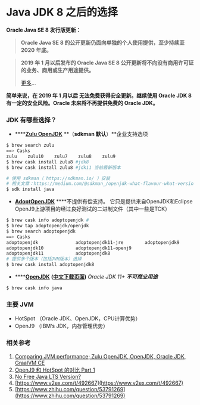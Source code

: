 # Java JDK 8 之后的选择

**Oracle Java SE 8 发行版更新：**

> **Oracle Java SE 8 的公开更新仍面向单独的个人使用提供，至少持续至 2020 年底。**

> **2019 年 1 月以后发布的 Oracle Java SE 8 公开更新将不向没有商用许可证的业务、商用或生产用途提供。**
>
> [更多](https://java.com/zh_CN/download/release_notice.jsp)...

**简单来说，在 2019 年 1 月以后 无法免费获得安全更新。继续使用 Oracle JDK 8 有一定的安全风险。Oracle 未来将不再提供免费的 Oracle JDK。**

### **JDK 有哪些选择？**

* \*\*\*\*[**Zulu OpenJDK**](https://cn.azul.com/downloads/zulu/) **（**sdkman 默认**）**企业支持选项

```bash
$ brew search zulu
==> Casks
zulu    zulu10    zulu7    zulu8    zulu9
$ brew cask install zulu8 #jdk8
$ brew cask install zulu8 #jdk11 当前最新版本

# 使用 sdkman（ https://sdkman.io/ ）安装
# 相关文章：https://medium.com/@sdkman_/openjdk-what-flavour-what-version-5fb4c3e8df81
$ sdk install java
```

* [**AdoptOpenJDK**](https://adoptopenjdk.net/) ****不提供有偿支持。 它只是提供来自OpenJDK和Eclipse OpenJ9上游项目的经过良好测试的二进制文件（其中一些是TCK）

```bash
$ brew cask info adoptopenjdk #
$ brew tap adoptopenjdk/openjdk
$ brew search adoptopenjdk
==> Casks
adoptopenjdk              adoptopenjdk11-jre        adoptopenjdk9
adoptopenjdk10            adoptopenjdk11-openj9
adoptopenjdk11            adoptopenjdk8
# 提供多个版本（包括JVM版本）选择
$ brew cask install adoptopenjdk8
```

* \*\*\*\*[**OpenJDK**](https://jdk.java.net/) **\(**[**中文下载页面**](https://www.oracle.com/technetwork/cn/java/javase/downloads/index-jsp-138363-zhs.html)**\)**  _Oracle JDK 11+ **不可商业用途**_

```bash
$ brew cask info java
```

### 主要 JVM

* HotSpot （Oracle JDK、OpenJDK，CPU计算优势）
* OpenJ9 （IBM‘s JDK，内存管理优势）

### 相关参考

1. [Comparing JVM performance; Zulu OpenJDK, OpenJDK, Oracle JDK, GraalVM CE](https://technology.amis.nl/2018/11/23/comparing-jvm-performance-zulu-openjdk-openjdk-oracle-jdk-graalvm-ce/)
2. [OpenJ9 和 HotSpot 的对比 Part 1](https://www.oschina.net/translate/openj9-jvm-shootout)
3. [No Free Java LTS Version?](https://medium.com/codefx-weekly/no-free-java-lts-version-b850192745fb)
4. [https://www.v2ex.com/t/492667](https://www.v2ex.com/t/492667)
5. [https://www.zhihu.com/question/53791269](https://www.zhihu.com/question/53791269)





